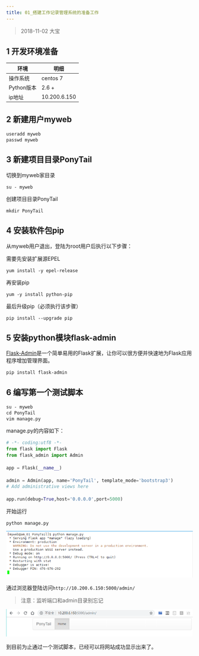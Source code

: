 ```yaml
---
title: 01_搭建工作记录管理系统的准备工作
---
```


> 2018-11-02 大宝


## 1 开发环境准备

| 环境       | 明细         |
| ---------- | ------------ |
| 操作系统   | centos 7     |
| Python版本 | 2.6 +        |
| ip地址     | 10.200.6.150 |

## 2 新建用户myweb

```shell
useradd myweb
passwd myweb
```

## 3 新建项目目录PonyTail

切换到myweb家目录

```shell
su - myweb
```

创建项目目录PonyTail

```shell
mkdir PonyTail
```

## 4 安装软件包pip

从myweb用户退出，登陆为root用户后执行以下步骤：

需要先安装扩展源EPEL

```shell
yum install -y epel-release
```

再安装pip

```shell
yum -y install python-pip
```

最后升级pip（必须执行该步骤）

```shell
pip install --upgrade pip
```



## 5 安装python模块flask-admin

[Flask-Admin](https://flask-admin.readthedocs.io/en/latest/)是一个简单易用的Flask扩展，让你可以很方便并快速地为Flask应用程序增加管理界面。

```shell
pip install flask-admin
```

## 6 编写第一个测试脚本

```shell
su - myweb
cd PonyTail
vim manage.py
```

manage.py的内容如下：

```python
# -*- coding:utf8 -*- 
from flask import Flask
from flask_admin import Admin

app = Flask(__name__)

admin = Admin(app, name='PonyTail', template_mode='bootstrap3')
# Add administrative views here

app.run(debug=True,host='0.0.0.0',port=5000)
```

开始运行

```shell
python manage.py
```

![](pic/01.png)

通过浏览器登陆访问`http://10.200.6.150:5000/admin/`

> 注意：监听端口和admin目录别忘记

![](pic/02.png)

到目前为止通过一个测试脚本，已经可以将网站成功显示出来了。
